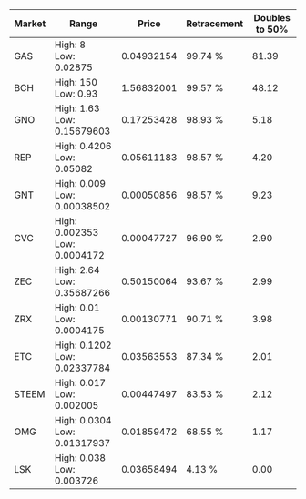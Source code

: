 | Market | Range | Price| Retracement | Doubles to 50% |
| --- | --- | --- | --- | --- |
| GAS | High: 8<br />Low: 0.02875 | 0.04932154 | 99.74 % | 81.39 |
| BCH | High: 150<br />Low: 0.93 | 1.56832001 | 99.57 % | 48.12 |
| GNO | High: 1.63<br />Low: 0.15679603 | 0.17253428 | 98.93 % | 5.18 |
| REP | High: 0.4206<br />Low: 0.05082 | 0.05611183 | 98.57 % | 4.20 |
| GNT | High: 0.009<br />Low: 0.00038502 | 0.00050856 | 98.57 % | 9.23 |
| CVC | High: 0.002353<br />Low: 0.0004172 | 0.00047727 | 96.90 % | 2.90 |
| ZEC | High: 2.64<br />Low: 0.35687266 | 0.50150064 | 93.67 % | 2.99 |
| ZRX | High: 0.01<br />Low: 0.0004175 | 0.00130771 | 90.71 % | 3.98 |
| ETC | High: 0.1202<br />Low: 0.02337784 | 0.03563553 | 87.34 % | 2.01 |
| STEEM | High: 0.017<br />Low: 0.002005 | 0.00447497 | 83.53 % | 2.12 |
| OMG | High: 0.0304<br />Low: 0.01317937 | 0.01859472 | 68.55 % | 1.17 |
| LSK | High: 0.038<br />Low: 0.003726 | 0.03658494 | 4.13 % | 0.00 |
